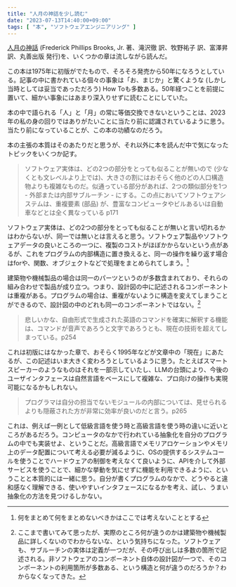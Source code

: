 ```yaml
---
title: "人月の神話を少し読む"
date: "2023-07-13T14:40:00+09:00"
tags: [ "本", "ソフトウェアエンジニアリング" ]
---
```


[人月の神話](https://www.maruzen-publishing.co.jp/item/?book_no=294733) (Frederick Phillips Brooks, Jr. 著、滝沢徹 訳、牧野祐子 訳、富澤昇 訳、丸善出版 発行)を、いくつかの章は流しながら読んだ。

この本は1975年に初版がでたもので、そろそろ発売から50年になろうとしている。記事の中に書かれている個々の事象は「お、まじか」と驚くような (しかし当時としては妥当であっただろう) How Toも多数ある。50年経つことを前提に置いて、細かい事象にはあまり深入りせずに読むことにしていた。

本の中で語られる「人」と「月」の常に等価交換できないということは、2023年の私の身の回りではありがたいことに当たり前に認識されているように思う。当たり前になっていることが、この本の功績なのだろう。

本の主張の本質はそのあたりだと思うが、それ以外に本を読んだ中で気になったトピックをいくつか記す。

> ソフトウェア実体は、どの2つの部分をとっても似ることが無いので (少なくとも文レベルより上では)、大きさの割にはおそらく他のどの人口構造物よりも複雑なものだ。似通っている部分があれば、2つの類似部分を1つ - 外部または内部サブルーチン - にする。この点においてソフトウェアシステムは、重複要素 (部品) が、豊富なコンピュータやビルあるいは自動車などとは全く異なっている p171

ソフトウェア実体は、どの2つの部分をとっても似ることが無いと言い切れるかはわからないが、同一では無いとは言えると思う。ソフトウェア製品やソフトウェアデータの良いところの一つに、複製のコストがほぼかからないという点があるが、これをプログラムの内部構造に置き換えると、同一の操作を繰り返す場合はforや、関数、オブジェクトなどで処理をまとめられてしまう。[^squash-good-and-bad]

建築物や機械製品の場合は同一のパーツというのが多数含まれており、それらの組み合わせで製品が成り立つ。つまり、設計図の中に記述されるコンポーネントは重複がある。プログラムの場合は、重複がないように構造を変えてしまうことができるので、設計図の中のどれも同一のコンポーネントではない。[^realy_q]

[^squash-good-and-bad]: 何をまとめて何をまとめないべきかはここでは考えないこととする
[^realy_q]: ここまで書いてみて思ったが、実際のところ何が違うのかは建築物や機械製品に詳しくないのでわからないな、という気持ちになった。ソフトウェアも、サブルーチンの実体は定義が一つだが、その呼び出しは多数の箇所で記述される。非ソフトウェアのコンポーネント自体の設計図が一つで、そのコンポーネントの利用箇所が多数ある、という構造と何が違うのだろうか？わからなくなってきた。

> 悲しいかな、自由形式で生成された英語のコマンドを確実に解釈する機能は、コマンドが音声であろうと文字であろうとも、現在の技術を超えてしまっている。p254

これは初版にはなかった章で、おそらく1995年などが文章中の「現在」にあたるが、この記述はいま大きく変わろうとしているように思う。たとえばスマートスピーカーのようなものはそれを一部示していたし、LLMの台頭により、今後のユーザインタフェースは自然言語をベースにして複雑な、プロ向けの操作も実現可能になるかもしれない。

> プログラマは自分の担当でないモジュールの内部については、見せられるよりも隠蔽された方が非常に効率が良いのだと言う。p265

これは、例えば一例として低級言語を使う時と高級言語を使う時の違いに近いところがあるだろう。コンピュータのなかで行われている抽象化を自分のプログラムの中でも実装せよ、ということだ。高級言語でメモリアロケーションやメモリ上のデータ配置について考える必要が減るように、OSの提供するシステムコールを使うことでハードウェアの制御を考えなくて良いように、APIを介して外部サービスを使うことで、細かな挙動を気にせずに機能を利用できるように、ということと本質的には一緒に思う。自分が書くプログラムのなかで、どうやると違和感なく理解できる、使いやすいインタフェースになるかを考え、試し、うまい抽象化の方法を見つけるしかない。
